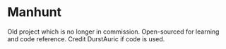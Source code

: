 # Manhunt
Old project which is no longer in commission. Open-sourced for learning and code reference.
Credit DurstAuric if code is used.
